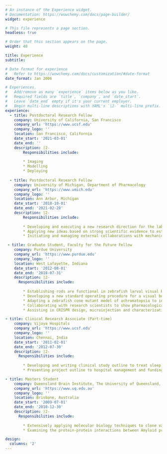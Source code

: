 ```yaml
---
# An instance of the Experience widget.
# Documentation: https://wowchemy.com/docs/page-builder/
widget: experience

# This file represents a page section.
headless: true

# Order that this section appears on the page.
weight: 40

title: Experience
subtitle:

# Date format for experience
#   Refer to https://wowchemy.com/docs/customization/#date-format
date_format: Jan 2006

# Experiences.
#   Add/remove as many `experience` items below as you like.
#   Required fields are `title`, `company`, and `date_start`.
#   Leave `date_end` empty if it's your current employer.
#   Begin multi-line descriptions with YAML's `|2-` multi-line prefix.
experience:
  - title: Postdoctoral Research Fellow
    company: University of California, San Francisco
    company_url: 'https://www.ucsf.edu'
    company_logo: ''
    location: San Francisco, California
    date_start: '2021-03-01'
    date_end: ''
    description: |2-
        Responsibilities include:
        
        * Imaging
        * Modelling
        * Deploying
        
  - title: Postdoctoral Research Fellow
    company: University of Michigan, Department of Pharmacology
    company_url: 'https://www.umich.edu'
    company_logo: ''
    location: Ann Arbor, Michigan
    date_start: '2018-10-01'
    date_end: '2021-02-28'
    description: |2- 
        Responsibilities include:
        
        * Developing and executing a new research direction for the lab and set up an in vitro cell-based model to study traumatic brain injury using hiPSCs
        * Applying new ideas based on strong scientific evidence to establish a strategy and analyzing mitochondrial dysfunction and calcium dynamics in this system
        * Initiating and managing external collaborations with mechanical engineers, scientists and clinicians to develop a novel device that delivers compressive forces

 - title: Graduate Student, Faculty for the Future Fellow
    company: Purdue University
    company_url: 'https://www.purdue.edu'
    company_logo: ''
    location: West Lafayette, Indiana
    date_start: '2012-08-01'
    date_end: '2018-07-31'
    description: |2-  
      Responsibilities include:
      
        * Establishing rods are functional in zebrafish larval visual behavior and defining scotopic parameters to drive only rod responses. Utilized this assay to manage, optimize and conduct high-throughput drug screening workflows in a pipeline project for retinal degeneration
        * Developing a new standard operating procedure for a visual behavior utilizing different zebrafish wildtype strains by applying statistical tools and effective collaboration with statisticians
        * Adapting a zebrafish cone mutant model of achromatopsia to investigate non-autonomous apoptosis in the retina. Developed and optimized testing protocols to probe the pharmacological effects of a naturally derived compound, on cell death in this model and performed mechanism of action research
        * Collaborating with research scientists to show pharmacological blockage (using Celastrol) of NADPH oxidases affects neurite outgrowth in bag cell neuronal cultures of Aplysia
        * Assisting in CRISPR design, microinjection and characterization of slc7a14 zebrafish mutants in collaboration with international scientists

- title: Clinical Research Associate (Part-time)
    company: Vijaya Hospitals
    company_url: 'https://www.ucsf.edu'
    company_logo: ''
    location: Chennai, India
    date_start: '2011-02-01'
    date_end: '2012-07-30'
    description: |2-  
      Responsibilities include:
      
        * Developing and writing clinical study outline to treat sleep apnea in stroke patients as a clinical intervention
        * Presenting project outline to hospital management and funding board

- title: Masters Student
    company: Queensland Brain Institute, The University of Queensland, Australia
    company_url: 'https://www.uq.edu.au'
    company_logo: ''
    location: Brisbane, Australia
    date_start: '2009-07-01'
    date_end: '2010-12-30'
    description: |2-
      Responsibilities include:
      
        * Extensively applying molecular biology techniques to clone various mutants of the pan-neurotrophin receptor p75NTR protein and identifying the motif involved in proteolytic processing
        * Examining the protein-protein interactions between Amyloid protein precursor and p75NTR in Alzheimer’s disease

design:
  columns: '2'
---
```

